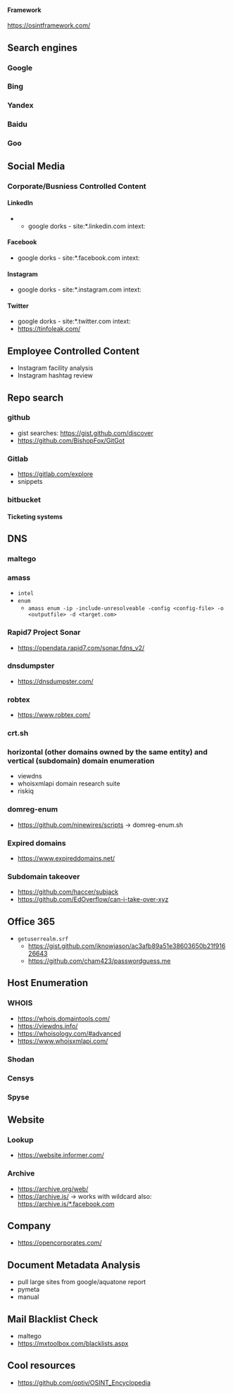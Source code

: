 #### Framework
https://osintframework.com/

## Search engines
### Google
### Bing
### Yandex 
### Baidu 
### Goo

## Social Media
### Corporate/Busniess Controlled Content
#### LinkedIn
- - google dorks - site:*.linkedin.com intext:<keyword>
#### Facebook
- google dorks - site:*.facebook.com intext:<keyword>
#### Instagram
- google dorks - site:*.instagram.com intext:<keyword>
#### Twitter
- google dorks - site:*.twitter.com intext:<keyword>
- https://tinfoleak.com/

## Employee Controlled Content
- Instagram facility analysis
- Instagram hashtag review

## Repo search
### github
- gist searches: https://gist.github.com/discover
- https://github.com/BishopFox/GitGot

### Gitlab
- https://gitlab.com/explore
- snippets

### bitbucket


#### Ticketing systems


## DNS
### maltego

### amass
- `intel`
- `enum`
    - `amass enum -ip -include-unresolveable -config <config-file> -o <outputfile> -d <target.com>`

### Rapid7 Project Sonar
- https://opendata.rapid7.com/sonar.fdns_v2/
### dnsdumpster
- https://dnsdumpster.com/

### robtex
- https://www.robtex.com/

### crt.sh

### horizontal (other domains owned by the same entity) and vertical (subdomain) domain enumeration
- viewdns
- whoisxmlapi domain research suite
- riskiq

### domreg-enum
- https://github.com/ninewires/scripts -> domreg-enum.sh

### Expired domains
- https://www.expireddomains.net/

### Subdomain takeover
- https://github.com/haccer/subjack
- https://github.com/EdOverflow/can-i-take-over-xyz

## Office 365
- `getuserrealm.srf`
    - https://gist.github.com/iknowjason/ac3afb89a51e38603650b21f91626643
    - https://github.com/cham423/passwordguess.me 

## Host Enumeration
### WHOIS
- https://whois.domaintools.com/
- https://viewdns.info/
- https://whoisology.com/#advanced
- https://www.whoisxmlapi.com/

### Shodan
### Censys
### Spyse

## Website
### Lookup
- https://website.informer.com/
### Archive
- https://archive.org/web/
- https://archive.is/ -> works with wildcard also: https://archive.is/*.facebook.com

## Company
- https://opencorporates.com/

## Document Metadata Analysis
- pull large sites from google/aquatone report
- pymeta
- manual

## Mail Blacklist Check
- maltego
- https://mxtoolbox.com/blacklists.aspx



## Cool resources
- https://github.com/optiv/OSINT_Encyclopedia